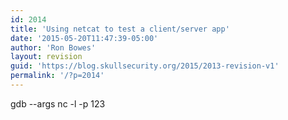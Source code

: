 ```yaml
---
id: 2014
title: 'Using netcat to test a client/server app'
date: '2015-05-20T11:47:39-05:00'
author: 'Ron Bowes'
layout: revision
guid: 'https://blog.skullsecurity.org/2015/2013-revision-v1'
permalink: '/?p=2014'
---
```


gdb --args nc -l -p 123